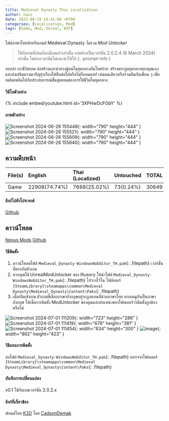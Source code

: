 ```yaml
---
title: Medieval Dynasty Thai Localization
author: nasz
date: 2023-08-19 14:41:00 +0700
categories: [Localization, Mod]
tags: [Game, Mod, Unreal, WIP]
---
```

ไฟล์ภาษาไทยสำหรับเกมส์ Medieval Dynasty *ไม่รวม Mod Unlocker*

  > ใช้กับเกมที่ปลดล็อกม็อดแล้วเท่านั้น เกมต้องเป็นเวอร์ชัน 2.0.2.4 (6 March 2024) เท่านั้น ไม่ตรงเวอร์ชันไม่แนะนำให้ใช้
  {: .prompt-info }

ออกล่า เอาชีวิตรอด ก่อสร้างและนำทางผู้คนในยุคกลางอันโหดร้าย: สร้างตระกูลยุคกลางของคุณเองและส่งเสริมความเจริญรุ่งเรืองให้สืบต่อไปหรือไม่ก็ยอมตาย! เล่นคนเดียวหรือร่วมทีมกับเพื่อน ๆ เพื่อเพลิดเพลินไปกับประสบการณ์ขั้นสุดยอดของการใช้ชีวิตในยุคกลาง

#### วีดีโอตัวอย่าง
{% include embed/youtube.html id='3XPHwDcFObY' %}

#### ภาพตัวอย่าง
![Screenshot 2024-06-26 155448](https://staticdelivery.nexusmods.com/mods/3585/images/50/50-1717787627-1214892175.png){: width="790" height="444" }
![Screenshot 2024-06-26 155521](https://staticdelivery.nexusmods.com/mods/3585/images/50/50-1719392326-1853094052.png){: width="790" height="444" }
![Screenshot 2024-06-26 155609](https://staticdelivery.nexusmods.com/mods/3585/images/50/50-1719392326-1745635887.png){: width="790" height="444" }
![Screenshot 2024-06-26 155640](https://staticdelivery.nexusmods.com/mods/3585/images/50/50-1719392332-1114305406.png){: width="790" height="444" }

## ความคืบหน้า

| File(s)          | English       | Thai (Localized) | Untouched      | TOTAL |
|------------------|:--------------|:-----------------|:---------------|:------|
| Game             | 22908(74.74%) | 7668(25.02%)     | 73(0.24%)      | 30649 |

#### ลิงก์ไปยังโปรเจกต์
[Github](https://github.com/Nasz/MedievalDynastyTHLocale)

## ดาวน์โหลด
[Nexus Mods](https://www.nexusmods.com/medievaldynasty/mods/50)
[Github](https://github.com/Nasz/MedievalDynastyTHLocale/releases/latest)

#### วิธีติดตั้ง
  1. ดาวน์โหลดไฟล์ `Medieval_Dynasty-WindowsNoEditor_TH.pak`{: .filepath} เวอร์ชั่นที่ตรงกับตัวเกม
  2. หากคุณใช้ UnrealModUnlocker ของ Illusory ให้นำไฟล์ `Madieval_Dynasty-WindowsNoEditor_TH.pak`{: .filepath} ไปวางไว้ใน โฟล์เดอร์ `{SteamLibrary}\steamapps\common\Medieval Dynasty\Medieval_Dynasty\Content\Paks`{: .filepath} 
  3. เมื่อเปิดเข้าเกม ตัวเกมที่เลือกภาษาอังกฤษอยู่จะถูกแทนที่ด้วยภาษาไทย หากเมนูยังเป็นภาษาอังกฤษ ให้เช็คการติดตั้ง ModUnlocker ของคุณและตำแหน่งของโฟลเดอร์ว่าติดตั้งถูกต้องหรือไม่

![Screenshot 2024-07-01 111209](https://github.com/Nasz/Nasz/assets/384751/77c302a6-3d32-4e4d-8463-191c7d393156){: width="723" height="286" }
![Screenshot 2024-07-01 111419](https://github.com/Nasz/Nasz/assets/384751/fb6ed23b-cf47-4e59-9d3e-4c73ff055938){: width="678" height="381" }
![Screenshot 2024-07-01 111454](https://github.com/Nasz/Nasz/assets/384751/f87964ae-7bdd-475e-9916-8b32ee59884b){: width="634" height="300" }
![image](https://github.com/Nasz/Nasz/assets/384751/d6655c3e-bd1f-4020-9e16-43f904e860f2){: width="862" height="423" }

#### วิธีถอนการติดตั้ง
  ลบไฟล์ `Medieval_Dynasty-WindowsNoEditor_TH.pak`{: .filepath} ออกจากโฟลเดอร์ `{SteamLibrary}\steamapps\common\Medieval Dynasty\Medieval_Dynasty\Content\Paks`{: .filepath}

#### บันทึกการเปลี่ยนแปลง
  v0.1 ใช้กับเกมเวอร์ชัน 2.0.2.x

#### ลิงก์ที่เกี่ยวข้อง
  ฟอนต์ไทย [K2D](https://fonts.google.com/specimen/K2D/about) โดย [CadsonDemak](https://www.cadsondemak.com/)
